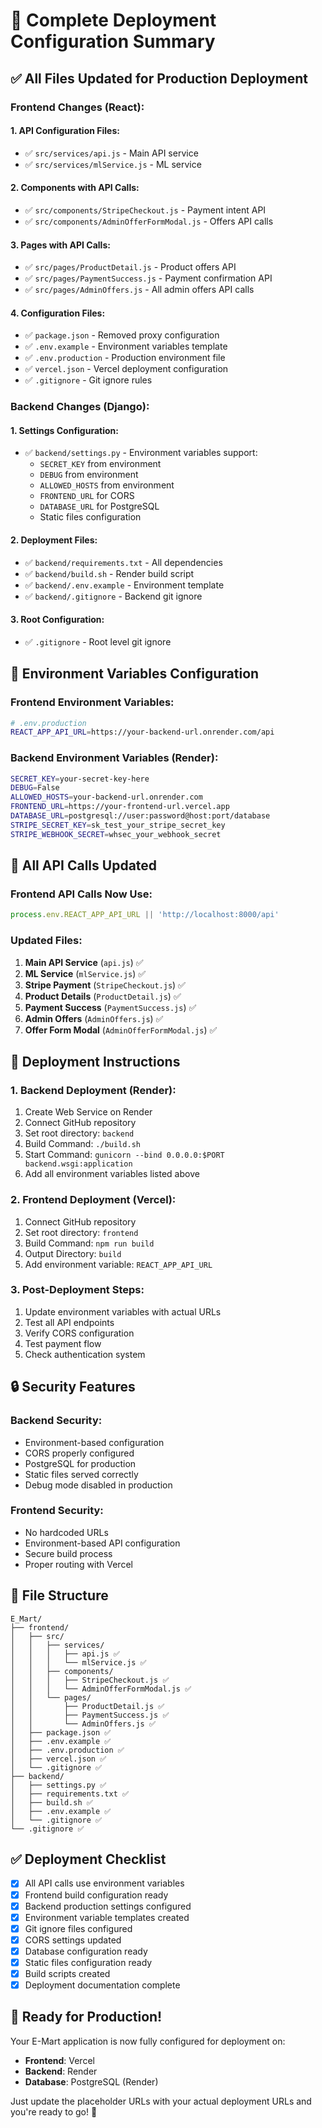 # 🚀 Complete Deployment Configuration Summary

## ✅ All Files Updated for Production Deployment

### **Frontend Changes (React):**

#### **1. API Configuration Files:**
- ✅ `src/services/api.js` - Main API service
- ✅ `src/services/mlService.js` - ML service

#### **2. Components with API Calls:**
- ✅ `src/components/StripeCheckout.js` - Payment intent API
- ✅ `src/components/AdminOfferFormModal.js` - Offers API calls

#### **3. Pages with API Calls:**
- ✅ `src/pages/ProductDetail.js` - Product offers API
- ✅ `src/pages/PaymentSuccess.js` - Payment confirmation API
- ✅ `src/pages/AdminOffers.js` - All admin offers API calls

#### **4. Configuration Files:**
- ✅ `package.json` - Removed proxy configuration
- ✅ `.env.example` - Environment variables template
- ✅ `.env.production` - Production environment file
- ✅ `vercel.json` - Vercel deployment configuration
- ✅ `.gitignore` - Git ignore rules

### **Backend Changes (Django):**

#### **1. Settings Configuration:**
- ✅ `backend/settings.py` - Environment variables support:
  - `SECRET_KEY` from environment
  - `DEBUG` from environment
  - `ALLOWED_HOSTS` from environment
  - `FRONTEND_URL` for CORS
  - `DATABASE_URL` for PostgreSQL
  - Static files configuration

#### **2. Deployment Files:**
- ✅ `backend/requirements.txt` - All dependencies
- ✅ `backend/build.sh` - Render build script
- ✅ `backend/.env.example` - Environment template
- ✅ `backend/.gitignore` - Backend git ignore

#### **3. Root Configuration:**
- ✅ `.gitignore` - Root level git ignore

## 🔧 Environment Variables Configuration

### **Frontend Environment Variables:**
```bash
# .env.production
REACT_APP_API_URL=https://your-backend-url.onrender.com/api
```

### **Backend Environment Variables (Render):**
```bash
SECRET_KEY=your-secret-key-here
DEBUG=False
ALLOWED_HOSTS=your-backend-url.onrender.com
FRONTEND_URL=https://your-frontend-url.vercel.app
DATABASE_URL=postgresql://user:password@host:port/database
STRIPE_SECRET_KEY=sk_test_your_stripe_secret_key
STRIPE_WEBHOOK_SECRET=whsec_your_webhook_secret
```

## 📝 All API Calls Updated

### **Frontend API Calls Now Use:**
```javascript
process.env.REACT_APP_API_URL || 'http://localhost:8000/api'
```

### **Updated Files:**
1. **Main API Service** (`api.js`) ✅
2. **ML Service** (`mlService.js`) ✅
3. **Stripe Payment** (`StripeCheckout.js`) ✅
4. **Product Details** (`ProductDetail.js`) ✅
5. **Payment Success** (`PaymentSuccess.js`) ✅
6. **Admin Offers** (`AdminOffers.js`) ✅
7. **Offer Form Modal** (`AdminOfferFormModal.js`) ✅

## 🚀 Deployment Instructions

### **1. Backend Deployment (Render):**
1. Create Web Service on Render
2. Connect GitHub repository
3. Set root directory: `backend`
4. Build Command: `./build.sh`
5. Start Command: `gunicorn --bind 0.0.0.0:$PORT backend.wsgi:application`
6. Add all environment variables listed above

### **2. Frontend Deployment (Vercel):**
1. Connect GitHub repository
2. Set root directory: `frontend`
3. Build Command: `npm run build`
4. Output Directory: `build`
5. Add environment variable: `REACT_APP_API_URL`

### **3. Post-Deployment Steps:**
1. Update environment variables with actual URLs
2. Test all API endpoints
3. Verify CORS configuration
4. Test payment flow
5. Check authentication system

## 🔒 Security Features

### **Backend Security:**
- Environment-based configuration
- CORS properly configured
- PostgreSQL for production
- Static files served correctly
- Debug mode disabled in production

### **Frontend Security:**
- No hardcoded URLs
- Environment-based API configuration
- Secure build process
- Proper routing with Vercel

## 📁 File Structure

```
E_Mart/
├── frontend/
│   ├── src/
│   │   ├── services/
│   │   │   ├── api.js ✅
│   │   │   └── mlService.js ✅
│   │   ├── components/
│   │   │   ├── StripeCheckout.js ✅
│   │   │   └── AdminOfferFormModal.js ✅
│   │   └── pages/
│   │       ├── ProductDetail.js ✅
│   │       ├── PaymentSuccess.js ✅
│   │       └── AdminOffers.js ✅
│   ├── package.json ✅
│   ├── .env.example ✅
│   ├── .env.production ✅
│   ├── vercel.json ✅
│   └── .gitignore ✅
├── backend/
│   ├── settings.py ✅
│   ├── requirements.txt ✅
│   ├── build.sh ✅
│   ├── .env.example ✅
│   └── .gitignore ✅
└── .gitignore ✅
```

## ✅ Deployment Checklist

- [x] All API calls use environment variables
- [x] Frontend build configuration ready
- [x] Backend production settings configured
- [x] Environment variable templates created
- [x] Git ignore files configured
- [x] CORS settings updated
- [x] Database configuration ready
- [x] Static files configuration ready
- [x] Build scripts created
- [x] Deployment documentation complete

## 🎉 Ready for Production!

Your E-Mart application is now fully configured for deployment on:
- **Frontend**: Vercel
- **Backend**: Render
- **Database**: PostgreSQL (Render)

Just update the placeholder URLs with your actual deployment URLs and you're ready to go! 🚀